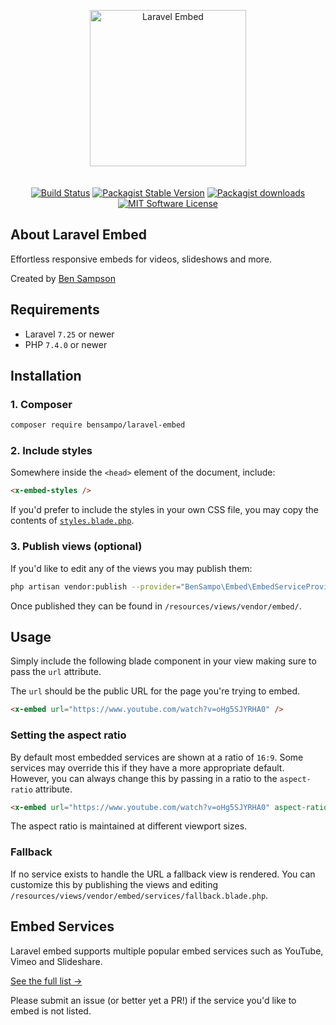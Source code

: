<p align="center"><img src="https://github.com/BenSampo/laravel-embed/raw/master/branding/logo.svg?sanitize=true" alt="Laravel Embed" width="250" style="margin-bottom: 20px"></p>
<p align="center">
<a href="https://travis-ci.org/BenSampo/laravel-embed"><img src="https://travis-ci.org/BenSampo/laravel-embed.svg?branch=master" alt="Build Status"></a>
<a href="https://packagist.org/packages/bensampo/laravel-embed"><img src="https://img.shields.io/packagist/v/bensampo/laravel-embed.svg?style=flat-square&label=stable" alt="Packagist Stable Version"></a>
<a href="https://packagist.org/packages/bensampo/laravel-embed"><img src="https://img.shields.io/packagist/dt/bensampo/laravel-embed.svg?style=flat-square" alt="Packagist downloads"></a>
<a href="LICENSE.md"><img src="https://img.shields.io/badge/license-MIT-blue.svg?style=flat-square" alt="MIT Software License"></a>
</p>

## About Laravel Embed

Effortless responsive embeds for videos, slideshows and more.

Created by [Ben Sampson](https://sampo.co.uk)

## Requirements

- Laravel `7.25` or newer  
- PHP `7.4.0` or newer

## Installation

### 1. Composer

```bash
composer require bensampo/laravel-embed
```

### 2. Include styles

Somewhere inside the `<head>` element of the document, include:

```html
<x-embed-styles />
```

If you'd prefer to include the styles in your own CSS file, you may copy the contents of [`styles.blade.php`](https://github.com/BenSampo/laravel-embed/blob/master/resources/views/components/styles.blade.php).

### 3. Publish views (optional)

If you'd like to edit any of the views you may publish them:

```bash
php artisan vendor:publish --provider="BenSampo\Embed\EmbedServiceProvider"
```

Once published they can be found in `/resources/views/vendor/embed/`.

## Usage

Simply include the following blade component in your view making sure to pass the `url` attribute.

The `url` should be the public URL for the page you're trying to embed.

```html
<x-embed url="https://www.youtube.com/watch?v=oHg5SJYRHA0" />
```

### Setting the aspect ratio

By default most embedded services are shown at a ratio of `16:9`. Some services may override this if they have a more appropriate default. However, you can always change this by passing in a ratio to the `aspect-ratio` attribute.

```html
<x-embed url="https://www.youtube.com/watch?v=oHg5SJYRHA0" aspect-ratio="4:3" />
```

The aspect ratio is maintained at different viewport sizes.

### Fallback

If no service exists to handle the URL a fallback view is rendered. You can customize this by publishing the views and editing `/resources/views/vendor/embed/services/fallback.blade.php`.

## Embed Services

Laravel embed supports multiple popular embed services such as YouTube, Vimeo and Slideshare.  

[See the full list &rarr;](https://github.com/BenSampo/laravel-embed/tree/master/src/Services)

Please submit an issue (or better yet a PR!) if the service you'd like to embed is not listed.
